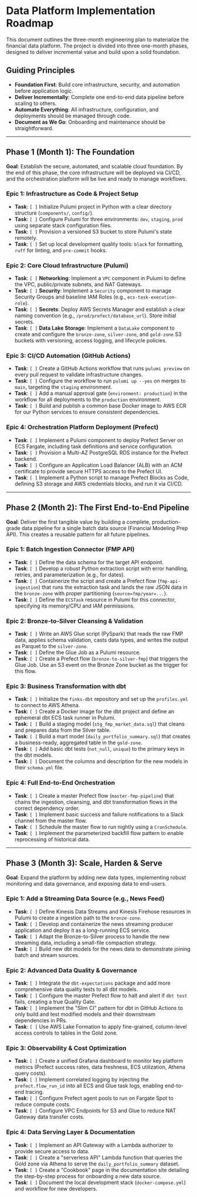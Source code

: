 # Data Platform Implementation Roadmap

This document outlines the three-month engineering plan to materialize the financial data platform. The project is divided into three one-month phases, designed to deliver incremental value and build upon a solid foundation.

## Guiding Principles

- **Foundation First**: Build core infrastructure, security, and automation before application logic.
- **Deliver Incrementally**: Complete one end-to-end data pipeline before scaling to others.
- **Automate Everything**: All infrastructure, configuration, and deployments should be managed through code.
- **Document as We Go**: Onboarding and maintenance should be straightforward.

---

## Phase 1 (Month 1): The Foundation

**Goal**: Establish the secure, automated, and scalable cloud foundation. By the end of this phase, the core infrastructure will be deployed via CI/CD, and the orchestration platform will be live and ready to manage workflows.

### Epic 1: Infrastructure as Code & Project Setup

- **Task**: `[ ]` Initialize Pulumi project in Python with a clear directory structure (`components/`, `config/`).
- **Task**: `[ ]` Configure Pulumi for three environments: `dev`, `staging`, `prod` using separate stack configuration files.
- **Task**: `[ ]` Provision a versioned S3 bucket to store Pulumi's state remotely.
- **Task**: `[ ]` Set up local development quality tools: `black` for formatting, `ruff` for linting, and `pre-commit` hooks.

### Epic 2: Core Cloud Infrastructure (Pulumi)

- **Task**: `[ ]` **Networking**: Implement a `VPC` component in Pulumi to define the VPC, public/private subnets, and NAT Gateways.
- **Task**: `[ ]` **Security**: Implement a `Security` component to manage Security Groups and baseline IAM Roles (e.g., `ecs-task-execution-role`).
- **Task**: `[ ]` **Secrets**: Deploy AWS Secrets Manager and establish a clear naming convention (e.g., `/prod/prefect/database_url`). Store initial secrets.
- **Task**: `[ ]` **Data Lake Storage**: Implement a `DataLake` component to create and configure the `bronze-zone`, `silver-zone`, and `gold-zone` S3 buckets with versioning, access logging, and lifecycle policies.

### Epic 3: CI/CD Automation (GitHub Actions)

- **Task**: `[ ]` Create a GitHub Actions workflow that runs `pulumi preview` on every pull request to validate infrastructure changes.
- **Task**: `[ ]` Configure the workflow to run `pulumi up --yes` on merges to `main`, targeting the `staging` environment.
- **Task**: `[ ]` Add a manual approval gate (`environment: production`) in the workflow for all deployments to the `production` environment.
- **Task**: `[ ]` Build and publish a common base Docker image to AWS ECR for our Python services to ensure consistent dependencies.

### Epic 4: Orchestration Platform Deployment (Prefect)

- **Task**: `[ ]` Implement a Pulumi component to deploy Prefect Server on ECS Fargate, including task definitions and service configuration.
- **Task**: `[ ]` Provision a Multi-AZ PostgreSQL RDS instance for the Prefect backend.
- **Task**: `[ ]` Configure an Application Load Balancer (ALB) with an ACM certificate to provide secure HTTPS access to the Prefect UI.
- **Task**: `[ ]` Implement a Python script to manage Prefect Blocks as Code, defining S3 storage and AWS credentials blocks, and run it via CI/CD.

---

## Phase 2 (Month 2): The First End-to-End Pipeline

**Goal**: Deliver the first tangible value by building a complete, production-grade data pipeline for a single batch data source (Financial Modeling Prep API). This creates a reusable pattern for all future pipelines.

### Epic 1: Batch Ingestion Connector (FMP API)

- **Task**: `[ ]` Define the data schema for the target API endpoint.
- **Task**: `[ ]` Develop a robust Python extraction script with error handling, retries, and parameterization (e.g., for dates).
- **Task**: `[ ]` Containerize the script and create a Prefect flow (`fmp-api-ingestion`) that runs the extraction task and lands the raw JSON data in the `bronze-zone` with proper partitioning (`source=fmp/year=...`).
- **Task**: `[ ]` Define the `ECSTask` resource in Pulumi for this connector, specifying its memory/CPU and IAM permissions.

### Epic 2: Bronze-to-Silver Cleansing & Validation

- **Task**: `[ ]` Write an AWS Glue script (PySpark) that reads the raw FMP data, applies schema validation, casts data types, and writes the output as Parquet to the `silver-zone`.
- **Task**: `[ ]` Define the Glue Job as a Pulumi resource.
- **Task**: `[ ]` Create a Prefect flow (`bronze-to-silver-fmp`) that triggers the Glue Job. Use an S3 event on the Bronze Zone bucket as the trigger for this flow.

### Epic 3: Business Transformation with dbt

- **Task**: `[ ]` Initialize the `finks-dbt` repository and set up the `profiles.yml` to connect to AWS Athena.
- **Task**: `[ ]` Create a Docker image for the dbt project and define an ephemeral dbt ECS task runner in Pulumi.
- **Task**: `[ ]` Build a staging model (`stg_fmp_market_data.sql`) that cleans and prepares data from the Silver table.
- **Task**: `[ ]` Build a mart model (`daily_portfolio_summary.sql`) that creates a business-ready, aggregated table in the `gold-zone`.
- **Task**: `[ ]` Add basic dbt tests (`not_null`, `unique`) to the primary keys in the dbt models.
- **Task**: `[ ]` Document the columns and description for the new models in their `schema.yml` file.

### Epic 4: Full End-to-End Orchestration

- **Task**: `[ ]` Create a master Prefect flow (`master-fmp-pipeline`) that chains the ingestion, cleansing, and dbt transformation flows in the correct dependency order.
- **Task**: `[ ]` Implement basic success and failure notifications to a Slack channel from the master flow.
- **Task**: `[ ]` Schedule the master flow to run nightly using a `CronSchedule`.
- **Task**: `[ ]` Implement the parameterized backfill flow pattern to enable reprocessing of historical data.

---

## Phase 3 (Month 3): Scale, Harden & Serve

**Goal**: Expand the platform by adding new data types, implementing robust monitoring and data governance, and exposing data to end-users.

### Epic 1: Add a Streaming Data Source (e.g., News Feed)

- **Task**: `[ ]` Define Kinesis Data Streams and Kinesis Firehose resources in Pulumi to create a ingestion path to the `bronze-zone`.
- **Task**: `[ ]` Develop and containerize the news streaming producer application and deploy it as a long-running ECS service.
- **Task**: `[ ]` Adapt the Bronze-to-Silver process to handle the new streaming data, including a small-file compaction strategy.
- **Task**: `[ ]` Build new dbt models for the news data to demonstrate joining batch and stream sources.

### Epic 2: Advanced Data Quality & Governance

- **Task**: `[ ]` Integrate the `dbt-expectations` package and add more comprehensive data quality tests to all dbt models.
- **Task**: `[ ]` Configure the master Prefect flow to halt and alert if `dbt test` fails, creating a true Quality Gate.
- **Task**: `[ ]` Implement the "Slim CI" pattern for dbt in GitHub Actions to only build and test modified models and their downstream dependencies in PRs.
- **Task**: `[ ]` Use AWS Lake Formation to apply fine-grained, column-level access controls to tables in the Gold zone.

### Epic 3: Observability & Cost Optimization

- **Task**: `[ ]` Create a unified Grafana dashboard to monitor key platform metrics (Prefect success rates, data freshness, ECS utilization, Athena query costs).
- **Task**: `[ ]` Implement correlated logging by injecting the `prefect.flow_run_id` into all ECS and Glue task logs, enabling end-to-end tracing.
- **Task**: `[ ]` Configure Prefect agent pools to run on Fargate Spot to reduce compute costs.
- **Task**: `[ ]` Configure VPC Endpoints for S3 and Glue to reduce NAT Gateway data transfer costs.

### Epic 4: Data Serving Layer & Documentation

- **Task**: `[ ]` Implement an API Gateway with a Lambda authorizer to provide secure access to data.
- **Task**: `[ ]` Create a "serverless API" Lambda function that queries the Gold zone via Athena to serve the `daily_portfolio_summary` dataset.
- **Task**: `[ ]` Create a "Cookbook" page in the documentation site detailing the step-by-step process for onboarding a new data source.
- **Task**: `[ ]` Document the local development stack (`docker-compose.yml`) and workflow for new developers.
